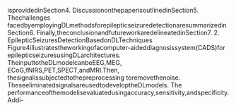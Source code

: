 isprovidedinSection4. DiscussiononthepaperisoutlinedinSection5. Thechallenges
facedbyemployingDLmethodsforepilepticseizuredetectionaresummarizedinSection6.
Finally,theconclusionandfutureworkaredelineatedinSection7.
2. EpilepticSeizuresDetectionBasedonDLTechniques
Figure4illustratestheworkingofacomputer-aideddiagnosissystem(CADS)for
epilepticseizuresusingDLarchitectures. TheinputtotheDLmodelcanbeEEG,MEG,
ECoG,fNIRS,PET,SPECT,andMRI.Then, thesignalissubjectedtothepreprocessing
toremovethenoise. TheseeliminatedsignalsareusedtodeveloptheDLmodels. The
performanceofthemodelisevaluatedusingaccuracy,sensitivity,andspecificity. Addi-